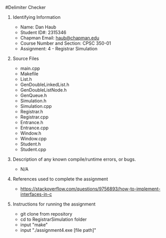 #Delimiter Checker

1. Identifying Information
    * Name:  Dan Haub
    * Student ID#:  2315346
    * Chapman Email:  haub@chapman.edu
    * Course Number and Section:  CPSC 350-01
    * Assignment:  4 - Registrar Simulation

2. Source Files
    * main.cpp
    * Makefile
    * List.h
    * GenDoubleLinkedList.h
    * GenDoubleListNode.h
    * GenQueue.h
    * Simulation.h
    * Simulation.cpp
    * Registrar.h
    * Registrar.cpp
    * Entrance.h
    * Entrance.cpp
    * Window.h
    * Window.cpp
    * Student.h
    * Student.cpp

3. Description of any known compile/runtime errors, or bugs.
    * N/A

4. References used to complete the assignment
    * https://stackoverflow.com/questions/9756893/how-to-implement-interfaces-in-c

5. Instructions for running the assignment
    * git clone from repository
    * cd to RegistrarSimulation folder
    * input "make"
    * input "./assignment4.exe [file path]"


